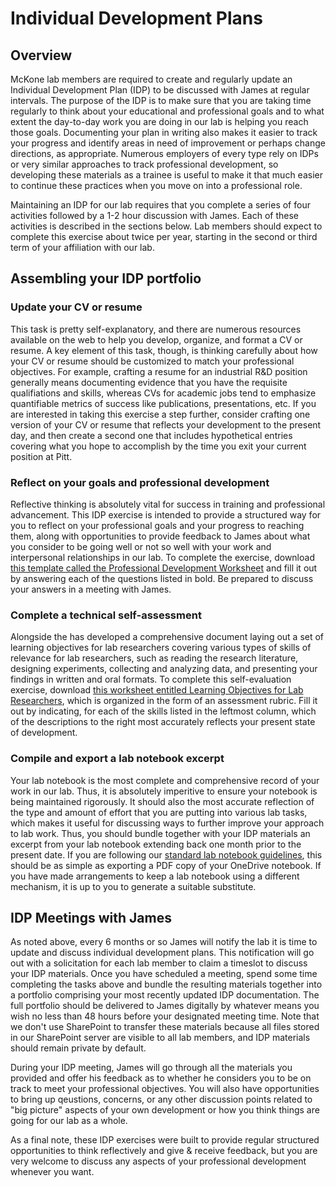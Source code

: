 # Individual Development Plans

## Overview

McKone lab members are required to create and regularly update an Individual Development Plan (IDP) to be discussed with James at regular intervals. 
The purpose of the IDP is to make sure that you are taking time regularly to think about your educational and professional goals and to what extent the day-to-day work you are doing in our lab is helping you reach those goals.
Documenting your plan in writing also makes it easier to track your progress and identify areas in need of improvement or perhaps change directions, as appropriate.
Numerous employers of every type rely on IDPs or very similar approaches to track professional development, so developing these materials as a trainee is useful to make it that much easier to continue these practices when you move on into a professional role.

Maintaining an IDP for our lab requires that you complete a series of four activities followed by a 1-2 hour discussion with James.
Each of these activities is described in the sections below.
Lab members should expect to complete this exercise about twice per year, starting in the second or third term of your affiliation with our lab.

## Assembling your IDP portfolio

### Update your CV or resume

This task is pretty self-explanatory, and there are numerous resources available on the web to help you develop, organize, and format a CV or resume.
A key element of this task, though, is thinking carefully about how your CV or resume should be customized to match your professional objectives.
For example, crafting a resume for an industrial R&D position generally means documenting evidence that you have the requisite qualifiations and skills, whereas CVs for academic jobs tend to emphasize quantifiable metrics of success like publications, presentations, etc.
If you are interested in taking this exercise a step further, consider crafting one version of your CV or resume that reflects your development to the present day, and then create a second one that includes hypothetical entries covering what you hope to accomplish by the time you exit your current position at Pitt.

### Reflect on your goals and professional development

Reflective thinking is absolutely vital for success in training and professional advancement.
This IDP exercise is intended to provide a structured way for you to reflect on your professional goals and your progress to reaching them, along with opportunities to provide feedback to James about what you consider to be going well or not so well with your work and interpersonal relationships in our lab.
To complete the exercise, download [this template called the Professional Development Worksheet](https://pitt.sharepoint.com/:w:/r/sites/mckonelab2/Shared%20Documents/Handbook/assets/public/Professional%20Development%20Worksheet.docx?d=wb376078ded5747e391282636a64d6b5c&csf=1&web=1&e=eZNfdz) and fill it out by answering each of the questions listed in bold.
Be prepared to discuss your answers in a meeting with James.

### Complete a technical self-assessment

Alongside the  has developed a comprehensive document laying out a set of learning objectives for lab researchers covering various types of skills of relevance for lab researchers, such as reading the research literature, designing experiments, collecting and analyzing data, and presenting your findings in written and oral formats.
To complete this self-evaluation exercise, download [this worksheet entitled Learning Objectives for Lab Researchers](https://pitt.sharepoint.com/:w:/r/sites/mckonelab2/Shared%20Documents/Handbook/assets/unused/Learning%20Objectives%20for%20Lab%20Researchers%20Rubric.docx?d=wa145a7c4f4634b8ca3849364c8816cd0&csf=1&web=1&e=92GDPw), which is organized in the form of an assessment rubric.
Fill it out by indicating, for each of the skills listed in the leftmost column, which of the descriptions to the right most accurately reflects your present state of development.

### Compile and export a lab notebook excerpt

Your lab notebook is the most complete and comprehensive record of your work in our lab.
Thus, it is absolutely imperitive to ensure your notebook is being maintained rigorously.
It should also the most accurate reflection of the type and amount of effort that you are putting into various lab tasks, which makes it useful for discussing ways to further improve your approach to lab work.
Thus, you should bundle together with your IDP materials an excerpt from your lab notebook extending back one month prior to the present date.
If you are following our [standard lab notebook guidelines](../professionalTraining/documentingWork.md), this should be as simple as exporting a PDF copy of your OneDrive notebook.
If you have made arrangements to keep a lab notebook using a different mechanism, it is up to you to generate a suitable substitute. 

## IDP Meetings with James

As noted above, every 6 months or so James will notify the lab it is time to update and discuss individual development plans.
This notification will go out with a solicitation for each lab member to claim a timeslot to discuss your IDP materials.
Once you have scheduled a meeting, spend some time completing the tasks above and bundle the resulting materials together into a portfolio comprising your most recently updated IDP documentation.
The full portfolio should be delivered to James digitally by whatever means you wish no less than 48 hours before your designated meeting time.
Note that we don't use SharePoint to transfer these materials because all files stored in our SharePoint server are visible to all lab members, and IDP materials should remain private by default.

During your IDP meeting, James will go through all the materials you provided and offer his feedback as to whether he considers you to be on track to meet your professional objectives.
You will also have opportunities to bring up qeustions, concerns, or any other discussion points related to "big picture" aspects of your own development or how you think things are going for our lab as a whole.

As a final note, these IDP exercises were built to provide regular structured opportunities to think reflectively and give & receive feedback, but you are very welcome to discuss any aspects of your professional development whenever you want.
